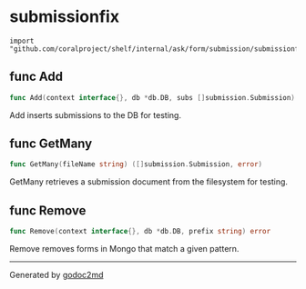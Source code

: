 
# submissionfix
    import "github.com/coralproject/shelf/internal/ask/form/submission/submissionfix"






## func Add
``` go
func Add(context interface{}, db *db.DB, subs []submission.Submission) error
```
Add inserts submissions to the DB for testing.


## func GetMany
``` go
func GetMany(fileName string) ([]submission.Submission, error)
```
GetMany retrieves a submission document from the filesystem for testing.


## func Remove
``` go
func Remove(context interface{}, db *db.DB, prefix string) error
```
Remove removes forms in Mongo that match a given pattern.









- - -
Generated by [godoc2md](http://godoc.org/github.com/davecheney/godoc2md)